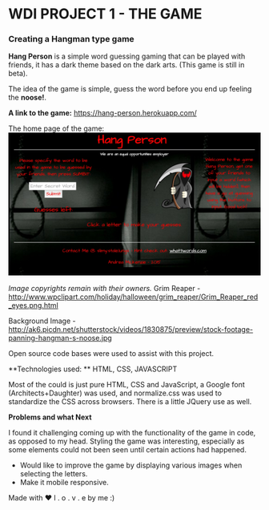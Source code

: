 # WDI PROJECT 1 - THE GAME

### Creating a Hangman type game

**Hang Person** is a simple word guessing gaming that can be played with friends, it has a dark theme based on the dark arts. (This game is still in beta).

The idea of the game is simple, guess the word before you end up feeling the **noose!**.

**A link to the game:** https://hang-person.herokuapp.com/

The home page of the game:
<img src="./images/Hang_Person_home_page.jpg">

*Image copyrights remain with their owners.*
Grim Reaper - http://www.wpclipart.com/holiday/halloween/grim_reaper/Grim_Reaper_red_eyes.png.html

Background Image - http://ak6.picdn.net/shutterstock/videos/1830875/preview/stock-footage-panning-hangman-s-noose.jpg

Open source code bases were used to assist with this project.

**Technologies used: **
HTML, CSS, JAVASCRIPT

Most of the could is just pure HTML, CSS and JavaScript, a Google font (Architects+Daughter) was used, and normalize.css was used to standardize the CSS across browsers.  There is a little JQuery use as well.

**Problems and what Next**

I found it challenging coming up with the functionality of the game in code, as opposed to my head.
Styling the game was interesting, especially as some elements could not been seen until certain actions had happened.

* Would like to improve the game by displaying various images when selecting the letters.
* Make it mobile responsive.


Made with ❤️ l . o . v . e by me :)




